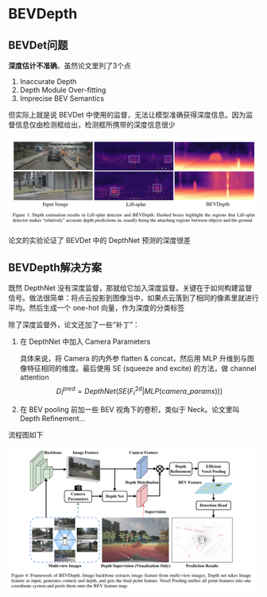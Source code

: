 # BEVDepth

## BEVDet问题

**深度估计不准确**。虽然论文里列了3个点

1. Inaccurate Depth
2. Depth Module Over-fitting
3. Imprecise BEV Semantics

但实际上就是说 BEVDet 中使用的监督，无法让模型准确获得深度信息。因为监督信息仅由检测框给出，检测框所携带的深度信息很少

<img src="BEVDepth/image-20230714144142679.png" alt="image-20230714144142679" style="zoom:50%;" />

论文的实验论证了 BEVDet 中的 DepthNet 预测的深度很差

## BEVDepth解决方案

既然 DepthNet 没有深度监督，那就给它加入深度监督。关键在于如何构建监督信号。做法很简单：将点云投影到图像当中，如果点云落到了相同的像素里就进行平均。然后生成一个 one-hot 向量，作为深度的分类标签

除了深度监督外，论文还加了一些“补丁”：

1. 在 DepthNet 中加入 Camera Parameters

   具体来说，将 Camera 的内外参 flatten & concat，然后用 MLP 升维到与图像特征相同的维度。最后使用 SE (squeeze and excite) 的方法，做 channel attention
   $$
   D_i^{pred}=DepthNet(SE(F_i^{2d}|MLP(camera\_params)))
   $$
   
2. 在 BEV pooling 前加一些 BEV 视角下的卷积，类似于 Neck。论文里叫 Depth Refinement...

流程图如下

<img src="BEVDepth/image-20230714162318942.png" alt="image-20230714162318942" style="zoom:50%;" />
